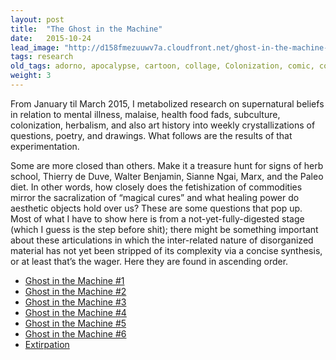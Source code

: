 ```yaml
---
layout: post
title:  "The Ghost in the Machine"
date:   2015-10-24
lead_image: "http://d158fmezuuwv7a.cloudfront.net/ghost-in-the-machine-4-square.jpg"
tags: research
old_tags: adorno, apocalypse, cartoon, collage, Colonization, comic, contemporary studies, domesticity, drawing, experiment, experimental fiction, Food, herb school, herbalism, Lorraine Daston, New Narrative, Paleo Diet, research, sianne ngai, Thierry de Duve, Walter Benjamin
weight: 3
---
```

From January til March 2015, I metabolized research on supernatural beliefs in relation to mental illness, malaise, health food fads, subculture, colonization, herbalism, and also art history into weekly crystallizations of questions, poetry, and drawings. What follows are the results of that experimentation. 

Some are more closed than others. Make it a treasure hunt for signs of herb school, Thierry de Duve, Walter Benjamin, Sianne Ngai, Marx, and the Paleo diet. In other words, how closely does the fetishization of commodities mirror the sacralization of “magical cures” and what healing power do aesthetic objects hold over us? These are some questions that pop up. Most of what I have to show here is from a not-yet-fully-digested stage (which I guess is the step before shit); there might be something important about these articulations in which the inter-related nature of disorganized material has not yet been stripped of its complexity via a concise synthesis, or at least that’s the wager. Here they are found in ascending order.

* [Ghost in the Machine #1](http://d158fmezuuwv7a.cloudfront.net/ghost-in-the-machine-1.pdf)
* [Ghost in the Machine #2](http://d158fmezuuwv7a.cloudfront.net/ghost-in-the-machine-2.pdf)
* [Ghost in the Machine #3](http://d158fmezuuwv7a.cloudfront.net/ghost-in-the-machine-3.pdf)
* [Ghost in the Machine #4](http://d158fmezuuwv7a.cloudfront.net/ghost-in-the-machine-4.pdf)
* [Ghost in the Machine #5](http://d158fmezuuwv7a.cloudfront.net/ghost-in-the-machine-5.pdf)
* [Ghost in the Machine #6](http://d158fmezuuwv7a.cloudfront.net/ghost-in-the-machine-6.pdf)
* [Extirpation](http://d158fmezuuwv7a.cloudfront.net/extirpation.pdf)